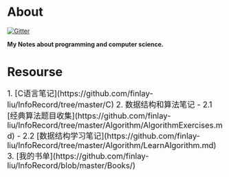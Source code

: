# About 

[![Gitter](https://badges.gitter.im/Join%20Chat.svg)](https://gitter.im/finlay-liu/awesome-note?utm_source=badge&utm_medium=badge&utm_campaign=pr-badge)

**My Notes about programming and computer science.**

# Resourse 
<font size=4>
1. [C语言笔记](https://github.com/finlay-liu/InfoRecord/tree/master/C)
2. 数据结构和算法笔记
	- 2.1 [经典算法题目收集](https://github.com/finlay-liu/InfoRecord/tree/master/Algorithm/AlgorithmExercises.md)
	- 2.2 [数据结构学习笔记](https://github.com/finlay-liu/InfoRecord/tree/master/Algorithm/LearnAlgorithm.md)
3. [我的书单](https://github.com/finlay-liu/InfoRecord/blob/master/Books/)
</font>